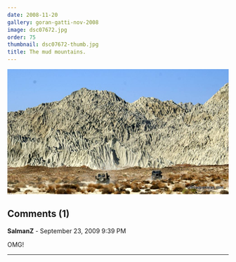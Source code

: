 ```yaml
---
date: 2008-11-20
gallery: goran-gatti-nov-2008
image: dsc07672.jpg
order: 75
thumbnail: dsc07672-thumb.jpg
title: The mud mountains.
---
```


![The mud mountains.](./dsc07672.jpg)

<div id="comments">

## Comments (1)

**SalmanZ** - September 23, 2009  9:39 PM

OMG!

---

</div>